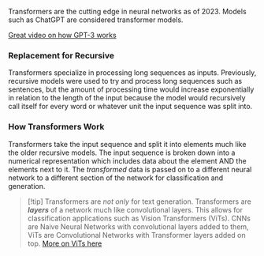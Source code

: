 Transformers are the cutting edge in neural networks as of 2023. Models such as ChatGPT are considered transformer models.

[Great video on how GPT-3 works](https://www.youtube.com/watch?v=MQnJZuBGmSQ)

### Replacement for Recursive
Transformers specialize in processing long sequences as inputs. Previously, recursive models were used to try and process long sequences such as sentences, but the amount of processing time would increase exponentially in relation to the length of the input because the model would recursively call itself for every word or whatever unit the input sequence was split into.

### How Transformers Work
Transformers take the input sequence and split it into elements much like the older recursive models. The input sequence is broken down into a numerical representation which includes data about the element AND the elements next to it. The *transformed* data is passed on to a different neural network to a different section of the network for classification and generation. 

> [!tip] Transformers are *not only* for text generation.
>  Transformers are ***layers*** of a network much like convolutional layers. This allows for classification applications such as Vision Transformers (ViTs). CNNs are Naive Neural Networks with convolutional layers added to them, ViTs are Convolutional Networks with Transformer layers added on top.
>  [More on ViTs here](https://towardsdatascience.com/are-transformers-better-than-cnns-at-image-recognition-ced60ccc7c8)

